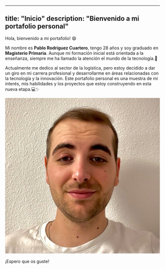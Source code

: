
---
title: "Inicio"
description: "Bienvenido a mi portafolio personal"
---

Hola, bienvenido a mi portafolio! 😄

Mi nombre es **Pablo Rodríguez Cuartero**, tengo 28 años y soy graduado en **Magisterio Primaria**. Aunque mi formación inicial está orientada a la enseñanza, siempre me ha llamado la atención el mundo de la tecnología.🚀

Actualmente me dedico al sector de la logística, pero estoy decidido a dar un giro en mi carrera profesional y desarrollarme en áreas relacionadas con la tecnología y la innovación. Este portafolio personal es una muestra de mi interés, mis habilidades y los proyectos que estoy construyendo en esta nueva etapa.💻✨

![Foto frontal](images/mi-foto.jpg)

¡Espero que os guste!
